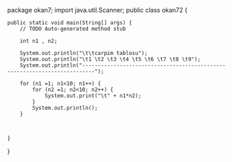 package okan7;
import java.util.Scanner;
public class okan72 {

	public static void main(String[] args) {
		// TODO Auto-generated method stub
		
		int n1 , n2;
		
		System.out.println("\t\tcarpim tablosu");
		System.out.println("\t1 \t2 \t3 \t4 \t5 \t6 \t7 \t8 \t9");
		System.out.println("--------------------------------------------------------------------------");
		
		for (n1 =1; n1<10; n1++) {
			for (n2 =1; n2<10; n2++) {
				System.out.print("\t" + n1*n2);
			}
			System.out.println();
		}
		
		

	}

}
